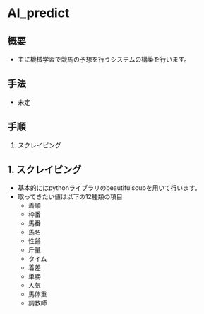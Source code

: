 # AI_predict
## 概要
- 主に機械学習で競馬の予想を行うシステムの構築を行います。
## 手法
- 未定
## 手順
1. スクレイピング
## 1. スクレイピング
- 基本的にはpythonライブラリのbeautifulsoupを用いて行います。
- 取ってきたい値は以下の12種類の項目
  - 着順  
  - 枠番  
  - 馬番         
  - 馬名  
  - 性齢  
  - 斤量   
  - タイム     
  - 着差     
  - 単勝  
  - 人気      
  - 馬体重       
  - 調教師
